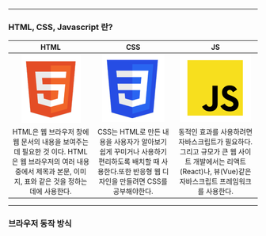 ***
### HTML, CSS, Javascript 란? 

|HTML|CSS|JS|
|:---:|:---:|:---:|
|![HTML logo](/image/HTML.png)|![CSS logo](/image/CSS.png)|![JS logo](/image/JS.png)|
|HTML은 웹 브라우저 창에 웹 문서의 내용을 보여주는 데 필요한 것 이다. HTML은 웹 브라우저의 여러 내용 중에서 제목과 본문, 이미지, 표와 같은 것을 정하는데에 사용한다.|CSS는 HTML로 만든 내용을 사용자가 알아보기 쉽게 꾸미거나 사용하기 편리하도록 배치할 때 사용한다.또한 반응형 웹 디자인을 만들려면 CSS를 공부해야한다.|동적인 효과를 사용하려면 자바스크립트가 필요하다. 그리고 규모가 큰 웹 사이트 개발에서는 리액트(React)나, 뷰(Vue)같은 자바스크립트 프레임워크를 사용한다.|

***
### 브라우저 동작 방식


